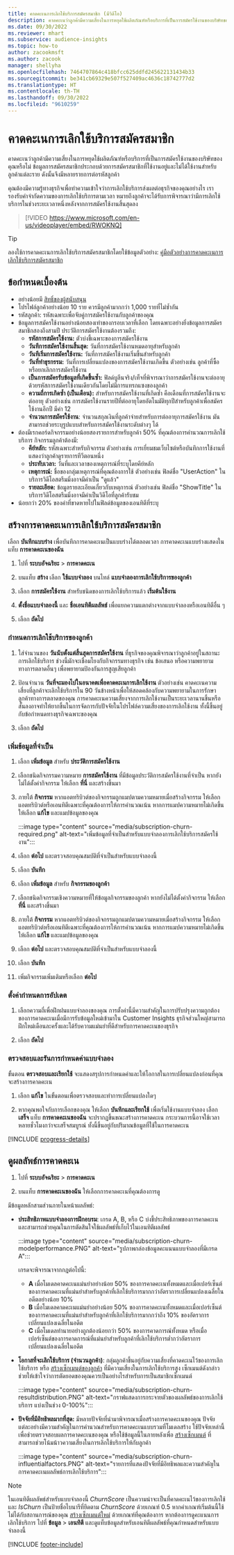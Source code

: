 ```yaml
---
title: คาดคะเนการเลิกใช้บริการสมัครสมาชิก (มีวิดีโอ)
description: คาดคะเนว่าลูกค้ามีความเสี่ยงในการหยุดใช้ผลิตภัณฑ์หรือบริการที่เป็นการสมัครใช้งานของบริษัทของคุณหรือไม่
ms.date: 09/30/2022
ms.reviewer: mhart
ms.subservice: audience-insights
ms.topic: how-to
author: zacookmsft
ms.author: zacook
manager: shellyha
ms.openlocfilehash: 7464707864c418bfcc625ddfd245622131434b33
ms.sourcegitcommit: be341cb69329e507f527409ac4636c18742777d2
ms.translationtype: HT
ms.contentlocale: th-TH
ms.lasthandoff: 09/30/2022
ms.locfileid: "9610259"
---
```

# <a name="predict-subscription-churn"></a>คาดคะเนการเลิกใช้บริการสมัครสมาชิก

คาดคะเนว่าลูกค้ามีความเสี่ยงในการหยุดใช้ผลิตภัณฑ์หรือบริการที่เป็นการสมัครใช้งานของบริษัทของคุณหรือไม่ ข้อมูลการสมัครสมาชิกประกอบด้วยการสมัครสมาชิกที่ใช้งานอยู่และไม่ได้ใช้งานสำหรับลูกค้าแต่ละราย ดังนั้นจึงมีหลายรายการต่อรหัสลูกค้า

คุณต้องมีความรู้ทางธุรกิจเพื่อทำความเข้าใจว่าการเลิกใช้บริการส่งผลต่อธุรกิจของคุณอย่างไร เรารองรับคำจำกัดความของการเลิกใช้บริการตามเวลา หมายถึงลูกค้าจะได้รับการพิจารณาว่ามีการเลิกใช้บริการในช่วงระยะเวลาหนึ่งหลังจากการสมัครใช้งานสิ้นสุดลง

> [!VIDEO https://www.microsoft.com/en-us/videoplayer/embed/RWOKNQ]

> [!TIP]
> ลองใช้การคาดคะเนการเลิกใช้บริการสมัครสมาชิกโดยใช้ข้อมูลตัวอย่าง: [คู่มือตัวอย่างการคาดคะเนการเลิกใช้บริการสมัครสมาชิก](sample-guide-predict-subscription-churn.md)

## <a name="prerequisites"></a>ข้อกำหนดเบื้องต้น

- อย่างน้อยมี [สิทธิ์ของผู้สนับสนุน](permissions.md)
- โปรไฟล์ลูกค้าอย่างน้อย 10 ราย ควรมีลูกค้ามากกว่า 1,000 รายที่ไม่ซ้ำกัน
- รหัสลูกค้า: รหัสเฉพาะเพื่อจับคู่การสมัครใช้งานกับลูกค้าของคุณ
- ข้อมูลการสมัครใช้งานอย่างน้อยสองเท่าของกรอบเวลาที่เลือก โดยเฉพาะอย่างยิ่งข้อมูลการสมัครสมาชิกสองถึงสามปี ประวัติการสมัครใช้งานต้องรวมถึง:
  - **รหัสการสมัครใช้งาน:** ตัวบ่งชี้เฉพาะของการสมัครใช้งาน
  - **วันทีการสมัครใช้งานสิ้นสุด:** วันที่การสมัครใช้งานหมดอายุสำหรับลูกค้า
  - **วันทีเริ่มการสมัครใช้งาน:** วันที่การสมัครใช้งานเริ่มขึ้นสำหรับลูกค้า
  - **วันที่ทำธุรกรรม:** วันที่การเปลี่ยนแปลงของการสมัครใช้งานเกิดขึ้น ตัวอย่างเช่น ลูกค้าที่ซื้อหรือยกเลิกการสมัครใช้งาน
  - **เป็นการสมัครรับข้อมูลที่เกิดขึ้นซ้ำ:** ฟิลด์บูลีนจริง/เท็จที่พิจารณาว่าการสมัครใช้งานจะต่ออายุด้วยรหัสการสมัครใช้งานเดียวกันโดยไม่มีการแทรกแซงของลูกค้า
  - **ความถี่การเกิดซ้ำ (เป็นเดือน):** สำหรับการสมัครใช้งานที่เกิดซ้ำ คือเดือนที่การสมัครใช้งานจะต่ออายุ ตัวอย่างเช่น การสมัครใช้งานรายปีที่ต่ออายุโดยอัตโนมัติทุกปีสำหรับลูกค้าเพื่อสมัครใช้งานอีกปี มีค่า 12
  - **จำนวนการสมัครใช้งาน**: จำนวนสกุลเงินที่ลูกค้าจ่ายสำหรับการต่ออายุการสมัครใช้งาน มันสามารถช่วยระบุรูปแบบสำหรับการสมัครใช้งานระดับต่างๆ ได้
- ต้องมีเรกคอร์ดกิจกรรมอย่างน้อยสองรายการสำหรับลูกค้า 50% ที่คุณต้องการคำนวณการเลิกใช้บริการ กิจกรรมลูกค้าต้องมี:
  - **คีย์หลัก:** รหัสเฉพาะสำหรับกิจกรรม ตัวอย่างเช่น การเยี่ยมชมเว็บไซต์หรือบันทึกการใช้งานที่แสดงว่าลูกค้าดูรายการทีวีตอนหนึ่ง
  - **ประทับเวลา:** วันที่และเวลาของเหตุการณ์ที่ระบุโดยคีย์หลัก
  - **เหตุการณ์:** ชื่อของกลุ่มเหตุการณ์ที่คุณต้องการใช้ ตัวอย่างเช่น ฟิลด์ชื่อ "UserAction" ในบริการวิดีโอสตรีมมิ่งอาจมีค่าเป็น "ดูแล้ว"
  - **รายละเอียด:** ข้อมูลรายละเอียดเกี่ยวกับเหตุการณ์ ตัวอย่างเช่น ฟิลด์ชื่อ "ShowTitle" ในบริการวิดีโอสตรีมมิ่งอาจมีค่าเป็นวิดีโอที่ลูกค้ารับชม
- น้อยกว่า 20% ของค่าที่ขาดหายไปในฟิลด์ข้อมูลของเอนทิตีที่ระบุ

## <a name="create-a-subscription-churn-prediction"></a>สร้างการคาดคะเนการเลิกใช้บริการสมัครสมาชิก

เลือก **บันทึกแบบร่าง** เพื่อบันทึกการคาดคะเนเป็นแบบร่างได้ตลอดเวลา การคาดคะเนแบบร่างแสดงในแท็บ **การคาดคะเนของฉัน**

1. ไปที่ **ระบบอัจฉริยะ** > **การคาดคะเน**

1. บนแท็บ **สร้าง** เลือก **ใช้แบบจำลอง** บนไทล์ **แบบจำลองการเลิกใช้บริการของลูกค้า**

1. เลือก **การสมัครใช้งาน** สำหรับชนิดของการเลิกใช้บริการแล้ว **เริ่มต้นใช้งาน**

1. **ตั้งชื่อแบบจำลองนี้** และ **ชื่อเอนทิตีผลลัพธ์** เพื่อแยกความแตกต่างจากแบบจำลองหรือเอนทิตีอื่น ๆ

1. เลือก **ถัดไป**

### <a name="define-customer-churn"></a>กำหนดการเลิกใช้บริการของลูกค้า

1. ใส่จำนวนของ **วันนับตั้งแต่สิ้นสุดการสมัครใช้งาน** ที่ธุรกิจของคุณพิจารณาว่าลูกค้าอยู่ในสถานะการเลิกใช้บริการ ช่วงนี้มักจะเชื่อมโยงกับกิจกรรมทางธุรกิจ เช่น ข้อเสนอ หรือความพยายามทางการตลาดอื่นๆ เพื่อพยายามป้องกันการสูญเสียลูกค้า

1. ป้อนจำนวน **วันที่จะมองไปในอนาคตเพื่อคาดคะเนการเลิกใช้งาน** ตัวอย่างเช่น คาดคะเนความเสี่ยงที่ลูกค้าจะเลิกใช้บริการใน 90 วันข้างหน้าเพื่อให้สอดคล้องกับความพยายามในการรักษาลูกค้าทางการตลาดของคุณ การคาดคะเนความเสี่ยงจากการเลิกใช้งานเป็นระยะเวลานานขึ้นหรือสั้นลงอาจทำให้ยากขึ้นในการจัดการกับปัจจัยในโปรไฟล์ความเสี่ยงของการเลิกใช้งาน ทั้งนี้ขึ้นอยู่กับข้อกำหนดทางธุรกิจเฉพาะของคุณ

1. เลือก **ถัดไป**

### <a name="add-required-data"></a>เพิ่มข้อมูลที่จำเป็น

1. เลือก **เพิ่มข้อมูล** สำหรับ **ประวัติการสมัครใช้งาน**

1. เลือกชนิดกิจกรรมความหมาย **การสมัครใช้งาน** ที่มีข้อมูลประวัติการสมัครใช้งานที่จำเป็น หากยังไม่ได้ตั้งค่ากิจกรรม ให้เลือก **ที่นี่** และสร้างขึ้นมา

1. ภายใต้ **กิจกรรม** หากแอตทริบิวต์ของกิจกรรมถูกแมปตามความหมายเมื่อสร้างกิจกรรม ให้เลือกแอตทริบิวต์หรือเอนทิตีเฉพาะที่คุณต้องการให้การคำนวณเน้น หากการแมปความหมายไม่เกิดขึ้น ให้เลือก **แก้ไข** และแมปข้อมูลของคุณ
  
   :::image type="content" source="media/subscription-churn-required.png" alt-text="เพิ่มข้อมูลที่จำเป็นสำหรับแบบจำลองการเลิกใช้บริการสมัครใช้งาน":::

1. เลือก **ต่อไป** และตรวจสอบคุณสมบัติที่จำเป็นสำหรับแบบจำลองนี้

1. เลือก **บันทึก**

1. เลือก **เพิ่มข้อมูล** สำหรับ **กิจกรรมของลูกค้า**

1. เลือกชนิดกิจกรรมเชิงความหมายที่ให้ข้อมูลกิจกรรมของลูกค้า หากยังไม่ได้ตั้งค่ากิจกรรม ให้เลือก **ที่นี่** และสร้างขึ้นมา

1. ภายใต้ **กิจกรรม** หากแอตทริบิวต์ของกิจกรรมถูกแมปตามความหมายเมื่อสร้างกิจกรรม ให้เลือกแอตทริบิวต์หรือเอนทิตีเฉพาะที่คุณต้องการให้การคำนวณเน้น หากการแมปความหมายไม่เกิดขึ้น ให้เลือก **แก้ไข** และแมปข้อมูลของคุณ

1. เลือก **ต่อไป** และตรวจสอบคุณสมบัติที่จำเป็นสำหรับแบบจำลองนี้

1. เลือก **บันทึก**

1. เพิ่มกิจกรรมเพิ่มเติมหรือเลือก **ต่อไป**

### <a name="set-update-schedule"></a>ตั้งค่ากำหนดการอัปเดต

1. เลือกความถี่เพื่อฝึกฝนแบบจำลองของคุณ การตั้งค่านี้มีความสำคัญในการปรับปรุงความถูกต้องของการคาดคะเนเมื่อมีการรับข้อมูลใหม่เข้ามาใน Customer Insights ธุรกิจส่วนใหญ่สามารถฝึกใหม่เดือนละครั้งและได้รับความแม่นยำที่ดีสำหรับการคาดคะเนของธุรกิจ

1. เลือก **ถัดไป**

### <a name="review-and-run-the-model-configuration"></a>ตรวจสอบและรันการกำหนดค่าแบบจำลอง

ขั้นตอน **ตรวจสอบและเรียกใช้** จะแสดงสรุปการกำหนดค่าและให้โอกาสในการเปลี่ยนแปลงก่อนที่คุณจะสร้างการคาดคะเน

1. เลือก **แก้ไข** ในขั้นตอนเพื่อตรวจสอบและทำการเปลี่ยนแปลงใดๆ

1. หากคุณพอใจกับการเลือกของคุณ ให้เลือก **บันทึกและเรียกใช้** เพื่อเริ่มใช้งานแบบจำลอง เลือก **เสร็จ** แท็บ **การคาดคะเนของฉัน** จะปรากฏขึ้นขณะสร้างการคาดคะเน กระบวนการนี้อาจใช้เวลาหลายชั่วโมงกว่าจะเสร็จสมบูรณ์ ทั้งนี้ขึ้นอยู่กับปริมาณข้อมูลที่ใช้ในการคาดคะเน

[!INCLUDE [progress-details](includes/progress-details-pane.md)]

## <a name="view-prediction-results"></a>ดูผลลัพธ์การคาดคะเน

1. ไปที่ **ระบบอัจฉริยะ** > **การคาดคะเน**

1. บนแท็บ **การคาดคะเนของฉัน** ให้เลือกการคาดคะเนที่คุณต้องการดู

มีข้อมูลหลักสามส่วนภายในหน้าผลลัพธ์:

- **ประสิทธิภาพแบบจำลองการฝึกอบรม**: เกรด A, B, หรือ C บ่งชี้ประสิทธิภาพของการคาดคะเนและสามารถช่วยคุณในการตัดสินใจใช้ผลลัพธ์ที่เก็บไว้ในเอนทิตีผลลัพธ์
  
  :::image type="content" source="media/subscription-churn-modelperformance.PNG" alt-text="รูปภาพกล่องข้อมูลคะแนนแบบจำลองที่มีเกรด A":::

  เกรดจะพิจารณาจากกฎต่อไปนี้:
  - **A** เมื่อโมเดลคาดคะเนแม่นยำอย่างน้อย 50% ของการคาดคะเนทั้งหมดและเมื่อเปอร์เซ็นต์ของการคาดคะเนที่แม่นยำสำหรับลูกค้าที่เลิกใช้บริการมากกว่าอัตราการเปลี่ยนแปลงเฉลี่ยในอดีตอย่างน้อย 10%
  - **B** เมื่อโมเดลคาดคะเนแม่นยำอย่างน้อย 50% ของการคาดคะเนทั้งหมดและเมื่อเปอร์เซ็นต์ของการคาดคะเนที่แม่นยำสำหรับลูกค้าที่เลิกใช้บริการมากกว่าถึง 10% ของอัตราการเปลี่ยนแปลงเฉลี่ยในอดีต
  - **C** เมื่อโมเดลทำนายอย่างถูกต้องน้อยกว่า 50% ของการคาดการณ์ทั้งหมด หรือเมื่อเปอร์เซ็นต์ของการคาดการณ์ที่แม่นยำสำหรับลูกค้าที่เลิกใช้บริการต่ำกว่าอัตราการเปลี่ยนแปลงเฉลี่ยในอดีต
  
- **โอกาสที่จะเลิกใช้บริการ (จำนวนลูกค้า)**: กลุ่มลูกค้าขึ้นอยู่กับความเสี่ยงที่คาดคะเนไว้ของการเลิกใช้บริการ หรือ [สร้างเซ็กเมนต์ของลูกค้า](prediction-based-segment.md) ที่มีความเสี่ยงในการเลิกใช้บริการสูง เซ็กเมนต์ดังกล่าวช่วยให้เข้าใจว่าการตัดยอดของคุณควรเป็นอย่างไรสำหรับการเป็นสมาชิกเซ็กเมนต์  

  :::image type="content" source="media/subscription-churn-resultdistribution.PNG" alt-text="กราฟแสดงการกระจายตัวของผลลัพธ์ของการเลิกใช้บริการ แบ่งเป็นช่วง 0-100%":::

- **ปัจจัยที่มีอิทธิพลมากที่สุด:** มีหลายปัจจัยที่นำมาพิจารณาเมื่อสร้างการคาดคะเนของคุณ ปัจจัยแต่ละอย่างมีความสำคัญในการคำนวณสำหรับการคาดคะเนแบบรวมที่โมเดลสร้าง ใช้ปัจจัยเหล่านี้เพื่อช่วยตรวจสอบผลการคาดคะเนของคุณ หรือใช้ข้อมูลนี้ในภายหลังเพื่อ [สร้างเซ็กเมนต์](.//prediction-based-segment.md) ที่สามารถช่วยโน้มน้าวความเสี่ยงในการเลิกใช้บริการให้กับลูกค้า

  :::image type="content" source="media/subscription-churn-influentialfactors.PNG" alt-text="รายการที่แสดงปัจจัยที่มีอิทธิพลและความสำคัญในการคาดคะเนผลลัพธ์การเลิกใช้บริการ":::

> [!NOTE]
> ในเอนทิตีผลลัพธ์สำหรับแบบจำลองนี้ *ChurnScore* เป็นความน่าจะเป็นที่คาดคะเนไว้ของการเลิกใช้และ *IsChurn* เป็นป้ายชื่อไบนารีที่ยึดตาม *ChurnScore* ด้วยเกณฑ์ 0.5 หากค่าเกณฑ์เริ่มต้นนี้ใช้ไม่ได้กับสถานการณ์ของคุณ [สร้างเซ็กเมนต์ใหม่](segments.md) ด้วยเกณฑ์ที่คุณต้องการ หากต้องการดูคะแนนการเลิกใช้บริการ ไปที่ **ข้อมูล** > **เอนทิตี** และดูแท็บข้อมูลสำหรับเอนทิตีผลลัพธ์ที่คุณกำหนดสำหรับแบบจำลองนี้

[!INCLUDE [footer-include](includes/footer-banner.md)]
